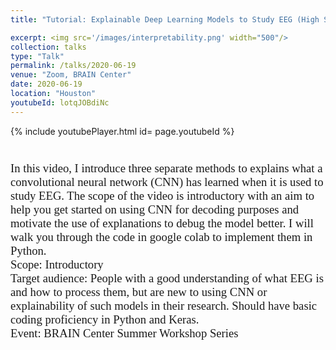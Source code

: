 ```yaml
---
title: "Tutorial: Explainable Deep Learning Models to Study EEG (High School - UG, Introductory Level)"

excerpt: <img src='/images/interpretability.png' width="500"/>
collection: talks
type: "Talk"
permalink: /talks/2020-06-19
venue: "Zoom, BRAIN Center"
date: 2020-06-19
location: "Houston"
youtubeId: lotqJOBdiNc 
---
```


{% include youtubePlayer.html id= page.youtubeId %}
<p style="font-family: Garamond; font-size:14pt; font-style:normal">

<br>
In this video, I introduce three separate methods to explains what a convolutional neural network (CNN) has learned when it is used to study EEG. The scope of the video is introductory with an aim to help you get started on using CNN for decoding purposes and motivate the use of explanations to debug the model better. I will walk you through the code in google colab to implement them in Python. 


<br>
Scope: Introductory<br>
Target audience: People with a good understanding of what EEG is and how to process them, but are new to using CNN or explainability of such models in their research. Should have basic coding proficiency in Python and Keras.
<br>
Event: BRAIN Center Summer Workshop Series
</p>
